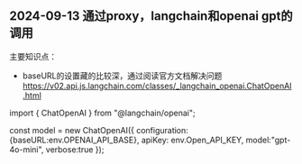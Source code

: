 ## 2024-09-13 通过proxy，langchain和openai gpt的调用
主要知识点：
* baseURL的设置藏的比较深，通过阅读官方文档解决问题
https://v02.api.js.langchain.com/classes/_langchain_openai.ChatOpenAI.html

import { ChatOpenAI } from "@langchain/openai";

const model = new ChatOpenAI({
    configuration: {baseURL:env.OPENAI_API_BASE},
    apiKey: env.Open_API_KEY,
    model:"gpt-4o-mini",
    verbose:true
}); 